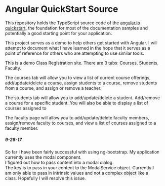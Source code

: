 # Angular QuickStart Source

This repository holds the TypeScript source code of the [angular.io quickstart](https://angular.io/docs/ts/latest/quickstart.html),
the foundation for most of the documentation samples and potentially a good starting point for your application.

This project serves as a demo to help others get started with Angular.  I will attempt to document what I have learned in the hope that it serves as a point of reference for others who are attempting to use similar tools.  

This is a demo Class Registration site.  There are 3 tabs: Courses, Students, Faculty.  

The courses tab will allow you to view a list of current course offerings, add/update/delete a course, assign students to a course, remove students from a course, and assign or remove a teacher.  

The students tab will allow you to add/update/delete a student.  Add/remove a course for a specific student.  You will also be able to display a list of courses assigned to 

The faculty page will allow you to add/update/delete faculty members, assign/remove faculty to courses, and view a list of courses assigned to a faculty member.  


##### 9-28-17 #####
So far I have been fairly successful with using ng-bootstrap.  My application currently uses the modal component.  
I figured out how to pass content into a modal dialog.  
The key is to pass in your content to the ModalService object.  Currently I am only able to pass in intrinsic values and not a complex object like a class. Hopefully I will resolve this issue. 


